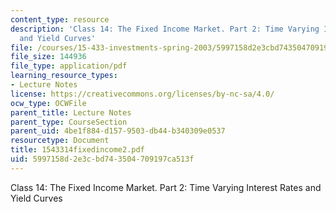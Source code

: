 ```yaml
---
content_type: resource
description: 'Class 14: The Fixed Income Market. Part 2: Time Varying Interest Rates
  and Yield Curves'
file: /courses/15-433-investments-spring-2003/5997158d2e3cbd743504709197ca513f_1543314fixedincome2.pdf
file_size: 144936
file_type: application/pdf
learning_resource_types:
- Lecture Notes
license: https://creativecommons.org/licenses/by-nc-sa/4.0/
ocw_type: OCWFile
parent_title: Lecture Notes
parent_type: CourseSection
parent_uid: 4be1f884-d157-9503-db44-b340309e0537
resourcetype: Document
title: 1543314fixedincome2.pdf
uid: 5997158d-2e3c-bd74-3504-709197ca513f
---
```

Class 14: The Fixed Income Market. Part 2: Time Varying Interest Rates and Yield Curves